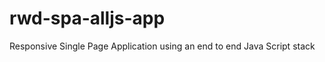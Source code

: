 rwd-spa-alljs-app
=================

Responsive Single Page Application using an end to end Java Script stack
